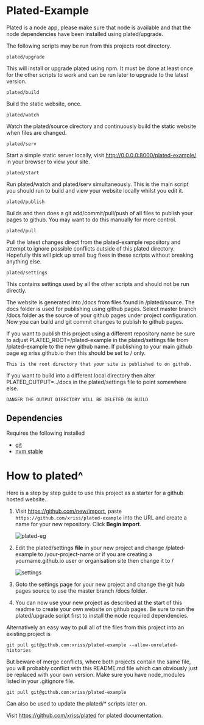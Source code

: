 # Plated-Example


Plated is a node app, please make sure that node is available and that
the node dependencies have been installed using plated/upgrade.



The following scripts may be run from this projects root directory.

	plated/upgrade

This will install or upgrade plated using npm. It must be done at least 
once for the other scripts to work and can be run later to upgrade to 
the latest version.


	plated/build

Build the static website, once.


	plated/watch

Watch the plated/source directory and continuously build the static 
website when files are changed.


	plated/serv

Start a simple static server locally, visit 
http://0.0.0.0:8000/plated-example/ in your browser to view your 
site.


	plated/start

Run plated/watch and plated/serv simultaneously. This is the main 
script you should run to build and view your website locally whilst you 
edit it.


	plated/publish

Builds and then does a git add/commit/pull/push of all files to publish 
your pages to github. You may want to do this manually for more 
control.


	plated/pull

Pull the latest changes direct from the plated-example repository and 
attempt to ignore possible conflicts outside of this plated directory. 
Hopefully this will pick up small bug fixes in these scripts without 
breaking anything else.


	plated/settings

This contains settings used by all the other scripts and should not be 
run directly.

The website is generated into /docs from files found in /plated/source. The 
docs folder is used for publishing using github pages. Select 
master branch /docs folder as the source of your github pages under 
project configuration. Now you can build and git commit changes to 
publish to github pages.

If you want to publish this project using a different repository name 
be sure to adjust PLATED_ROOT=/plated-example in the plated/settings file from 
/plated-example to the new github name. If publishing to your main 
github page eg xriss.github.io then this should be set to / only.

    This is the root directory that your site is published to on github.

If you want to build into a different local directory then alter 
PLATED_OUTPUT=../docs in the plated/settings file to point somewhere else. 

    DANGER THE OUTPUT DIRECTORY WILL BE DELETED ON BUILD

## Dependencies

Requires the following installed

- [git](https://git-scm.com/download/linux)
- [nvm stable](https://github.com/creationix/nvm)

# How to plated^

Here is a step by step guide to use this project as a starter for a github hosted website.

1. Visit https://github.com/new/import, 
paste `https://github.com/xriss/plated-example` into the URL and 
create a name for your new repository. Click **Begin import**.

    ![plated-eg](https://cloud.githubusercontent.com/assets/1515961/21818265/07abc360-d75f-11e6-8260-bf842eb2f7aa.png)

2. Edit the plated/settings **file** in your new project and change 
/plated-example to /your-project-name or if you are creating a 
yourname.github.io user or organisation site then change it to /

    ![settings](https://cloud.githubusercontent.com/assets/1515961/21817287/57385988-d75b-11e6-8a61-ac33fd259e78.png)
    
3. Goto the settings page for your new project and change the git hub
pages source to use the master branch /docs folder.

4. You can now use your new project as described at the start of this 
readme to create your own website on github pages. Be sure to run the 
plated/upgrade script first to install the node required dependencies.


Alternatively an easy way to pull all of the files from this project 
into an existing project is

`git pull git@github.com:xriss/plated-example --allow-unrelated-histories`

But beware of merge conflicts, where both projects contain the same 
file, you will probably conflict with this README.md file which can 
obviously just be replaced with your own version. Make sure you have 
node_modules listed in your .gitignore file.

	git pull git@github.com:xriss/plated-example

Can also be used to update the plated/* scripts later on.


Visit https://github.com/xriss/plated for plated documentation.
